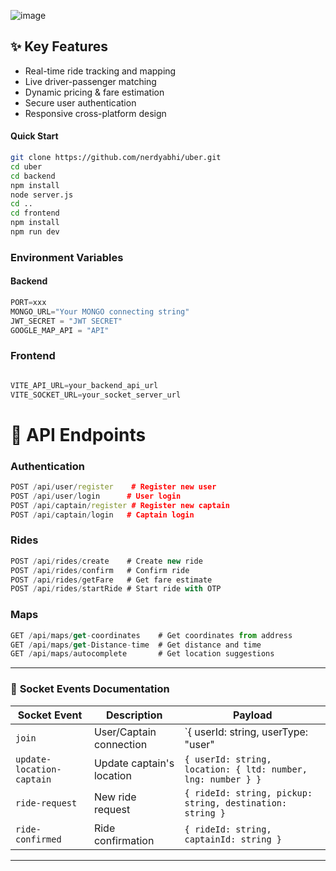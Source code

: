 ![image](https://github.com/user-attachments/assets/02637e89-ea1f-4a12-8b93-15f490bccf5b)


## ✨ Key Features

-  Real-time ride tracking and mapping
-  Live driver-passenger matching
-  Dynamic pricing & fare estimation
-  Secure user authentication
-  Responsive cross-platform design

####  Quick Start

```bash
git clone https://github.com/nerdyabhi/uber.git
cd uber
cd backend
npm install
node server.js
cd ..
cd frontend
npm install
npm run dev
```

### Environment Variables

#### Backend
```js
PORT=xxx
MONGO_URL="Your MONGO connecting string"
JWT_SECRET = "JWT SECRET"
GOOGLE_MAP_API = "API"


```
### Frontend
```js

VITE_API_URL=your_backend_api_url
VITE_SOCKET_URL=your_socket_server_url
```

# 📡 API Endpoints
### Authentication
```cpp
POST /api/user/register    # Register new user
POST /api/user/login      # User login
POST /api/captain/register # Register new captain
POST /api/captain/login   # Captain login
```
### Rides
```javascript
POST /api/rides/create    # Create new ride
POST /api/rides/confirm   # Confirm ride
POST /api/rides/getFare   # Get fare estimate
POST /api/rides/startRide # Start ride with OTP
```

### Maps
```javascript
GET /api/maps/get-coordinates    # Get coordinates from address
GET /api/maps/get-Distance-time  # Get distance and time
GET /api/maps/autocomplete       # Get location suggestions
```


---

### 🚀 **Socket Events Documentation**

| **Socket Event**          | **Description**               | **Payload**                                                                 |
|----------------------------|-------------------------------|-----------------------------------------------------------------------------|
| `join`                    | User/Captain connection       | `{ userId: string, userType: "user" | "captain" }`                         |
| `update-location-captain` | Update captain's location     | `{ userId: string, location: { ltd: number, lng: number } }`               |
| `ride-request`            | New ride request              | `{ rideId: string, pickup: string, destination: string }`                  |
| `ride-confirmed`          | Ride confirmation             | `{ rideId: string, captainId: string }`                                    |

---


